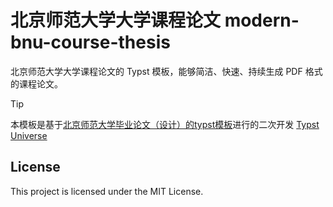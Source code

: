 <!--
 * @Author: MosRat work@whl.moe
 * @Date: 2024-11-15 11:36:36
 * @LastEditors: MosRat work@whl.moe
 * @LastEditTime: 2024-11-15 11:36:41
 * @Description: 
 * 
 * Copyright (c) 2024 by MosRat, All Rights Reserved. 
-->
# 北京师范大学大学课程论文 modern-bnu-course-thesis

北京师范大学大学课程论文的 Typst 模板，能够简洁、快速、持续生成 PDF 格式的课程论文。

> [!tip]
> 本模板是基于[北京师范大学毕业论文（设计）的typst模板](https://github.com/MosRat/modern-bnu-thesis)进行的二次开发
> [Typst Universe](https://typst.app/universe/package/modern-bnu-thesis)


## License

This project is licensed under the MIT License.
